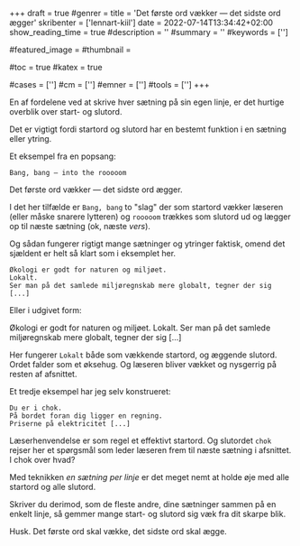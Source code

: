 +++
draft = true
#genrer =
title = 'Det første ord vækker — det sidste ord ægger'
skribenter = ['lennart-kiil']
date = 2022-07-14T13:34:42+02:00
show_reading_time = true
#description = ''
#summary = ''
#keywords = ['']

#featured_image =
#thumbnail =

#toc = true
#katex = true

#cases = ['']
#cm = ['']
#emner = ['']
#tools = ['']
+++

En af fordelene ved at skrive hver sætning på sin egen linje, er det hurtige overblik over start- og slutord.

Det er vigtigt fordi startord og slutord har en bestemt funktion i en sætning eller ytring.

Et eksempel fra en popsang:

```
Bang, bang — into the rooooom
```

Det første ord vækker — det sidste ord ægger.

I det her tilfælde er `Bang, bang` to "slag" der som startord vækker læseren (eller måske snarere lytteren) og `rooooom` trækkes som slutord ud og lægger op til næste sætning (ok, næste *vers*).

Og sådan fungerer rigtigt mange sætninger og ytringer faktisk, omend det sjældent er helt så klart som i eksemplet her.

```
Økologi er godt for naturen og miljøet.
Lokalt.
Ser man på det samlede miljøregnskab mere globalt, tegner der sig [...]
```

Eller i udgivet form:

Økologi er godt for naturen og miljøet.
Lokalt.
Ser man på det samlede miljøregnskab mere globalt, tegner der sig \[...]

Her fungerer `Lokalt` både som vækkende startord, og æggende slutord.
Ordet falder som et øksehug.
Og læseren bliver vækket og nysgerrig på resten af afsnittet.


Et tredje eksempel har jeg selv konstrueret:

```
Du er i chok.
På bordet foran dig ligger en regning.
Priserne på elektricitet [...]
```

Læserhenvendelse er som regel et effektivt startord.
Og slutordet `chok` rejser her et spørgsmål som leder læseren frem til næste sætning i afsnittet.
I chok over hvad?

Med teknikken *en sætning per linje* er det meget nemt at holde øje med alle startord og alle slutord.

Skriver du derimod, som de fleste andre, dine sætninger sammen på en enkelt linje, så gemmer mange start- og slutord sig væk fra dit skarpe blik.

Husk.
Det første ord skal vække, det sidste ord skal ægge.



